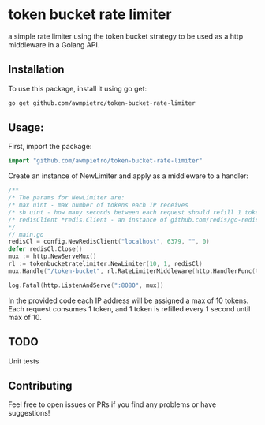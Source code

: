 # token bucket rate limiter

a simple rate limiter using the token bucket strategy to be used as a http middleware in a Golang API.

## Installation

To use this package, install it using go get:

```bash
go get github.com/awmpietro/token-bucket-rate-limiter
```

## Usage:

First, import the package:

```go
import "github.com/awmpietro/token-bucket-rate-limiter"
```

Create an instance of NewLimiter and apply as a middleware to a handler:

```go
/**
/* The params for NewLimiter are:
/* max uint - max number of tokens each IP receives
/* sb uint - how many seconds between each request should refill 1 token to the user's bucket
/* redisClient *redis.Client - an instance of github.com/redis/go-redis/v9 redis client.
*/
// main.go
redisCl = config.NewRedisClient("localhost", 6379, "", 0)
defer redisCl.Close()
mux := http.NewServeMux()
rl := tokenbucketratelimiter.NewLimiter(10, 1, redisCl)
mux.Handle("/token-bucket", rl.RateLimiterMiddleware(http.HandlerFunc(tokenBucket))) //tokenBucket is a handler

log.Fatal(http.ListenAndServe(":8080", mux))
```

In the provided code each IP address will be assigned a max of 10 tokens. Each request consumes 1 token, and 1 token is refilled every 1 second until max of 10.

## TODO

Unit tests

## Contributing

Feel free to open issues or PRs if you find any problems or have suggestions!

